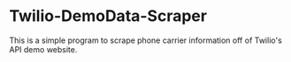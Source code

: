 # Twilio-DemoData-Scraper
This is a simple program to scrape phone carrier information off of Twilio's API demo website.
